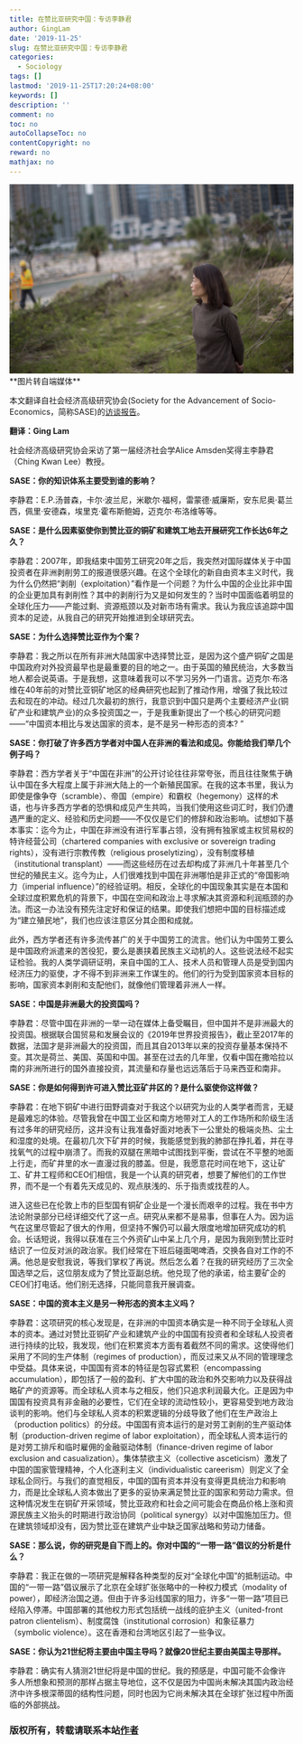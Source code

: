 ```yaml
---
title: 在赞比亚研究中国：专访李静君
author: GingLam
date: '2019-11-25'
slug: 在赞比亚研究中国：专访李静君
categories:
  - Sociology
tags: []
lastmod: '2019-11-25T17:20:24+08:00'
keywords: []
description: ''
comment: no
toc: no
autoCollapseToc: no
contentCopyright: no
reward: no
mathjax: no
---
```

<div align=center><img src="https://raw.githubusercontent.com/GingLam/Storage/master/lee.jpg"></div>
<div align=center>
</div>
**图片转自端媒体**

本文翻译自社会经济高级研究协会(Society for the Advancement of Socio-Economics，简称SASE)的[访谈报告](https://econthoughtdotorg.wordpress.com/2014/10/12/aer-top-20-kuznets-on-inequality-1955/)。

**翻译：Ging Lam**

社会经济高级研究协会采访了第一届经济社会学Alice Amsden奖得主李静君（Ching Kwan Lee）教授。

**SASE：你的知识体系主要受到谁的影响？**

李静君：E.P.汤普森，卡尔·波兰尼，米歇尔·福柯，雷蒙德·威廉斯，安东尼奥·葛兰西，佩里·安德森，埃里克·霍布斯鲍姆，迈克尔·布洛维等等。

**SASE：是什么因素驱使你到赞比亚的铜矿和建筑工地去开展研究工作长达6年之久？**

李静君：2007年，即我结束中国劳工研究20年之后，我突然对国际媒体关于中国投资者在非洲剥削劳工的报道很感兴趣。在这个全球化的新自由资本主义时代，我为什么仍然把“剥削（exploitation）”看作是一个问题？为什么中国的企业比非中国的企业更加具有剥削性？其中的剥削行为又是如何发生的？当时中国面临着明显的全球化压力——产能过剩、资源瓶颈以及对新市场有需求。我认为我应该追踪中国资本的足迹，从我自己的研究开始推进到全球研究去。

<!--more-->

**SASE：为什么选择赞比亚作为个案？**

李静君：我之所以在所有非洲大陆国家中选择赞比亚，是因为这个盛产铜矿之国是中国政府对外投资最早也是最重要的目的地之一。由于英国的殖民统治，大多数当地人都会说英语。于是我想，这意味着我可以不学习另外一门语言。迈克尔·布洛维在40年前的对赞比亚铜矿地区的经典研究也起到了推动作用，增强了我比较过去和现在的冲动。经过几次最初的旅行，我意识到中国只是两个主要经济产业(铜矿产业和建筑产业)的众多投资国之一，于是我重新提出了一个核心的研究问题——“中国资本相比与发达国家的资本，是不是另一种形态的资本? ”

**SASE：你打破了许多西方学者对中国人在非洲的看法和成见。你能给我们举几个例子吗？**

李静君：西方学者关于“中国在非洲”的公开讨论往往非常夸张，而且往往聚焦于确认中国在多大程度上属于非洲大陆上的一个新殖民国家。在我的这本书里，我认为即使是像争夺（scramble）、帝国（empire）和霸权（hegemony）这样的术语，也与许多西方学者的恐惧和成见产生共鸣，当我们使用这些词汇时，我们仍遭遇严重的定义、经验和历史问题——不仅仅是它们的修辞和政治影响。试想如下基本事实：迄今为止，中国在非洲没有进行军事占领，没有拥有独家或主权贸易权的特许经营公司（chartered companies with exclusive or sovereign trading rights），没有进行宗教传教（religious proselytizing），没有制度移植（institutional transplant）——而这些经历在过去却构成了非洲几十年甚至几个世纪的殖民主义。迄今为止，人们很难找到中国在非洲哪怕是非正式的“帝国影响力（imperial influence）”的经验证明。相反，全球化的中国现象其实是在本国和全球过度积累危机的背景下，中国在空间和政治上寻求解决其资源和利润瓶颈的办法。而这一办法没有预先注定好和保证的结果。即使我们想把中国的目标描述成为“建立殖民地”，我们也应该注意区分其企图和成就。

此外，西方学者还有许多流传甚广的关于中国劳工的流言。他们认为中国劳工要么是中国政府派遣来的苦役犯，要么是裹挟着民族主义动机的人。这些说法经不起实证检验。我的人类学调研证明，来自中国的工人、技术人员和管理人员是受到国内经济压力的驱使，才不得不到非洲来工作谋生的。他们的行为受到国家资本目标的影响，国家资本剥削和支配他们，就像他们管理着非洲人一样。

**SASE：中国是非洲最大的投资国吗？**

李静君：尽管中国在非洲的一举一动在媒体上备受瞩目，但中国并不是非洲最大的投资国。根据联合国贸易和发展会议的《2019年世界投资报告》，截止至2017年的数据，法国才是非洲最大的投资国，而且其自2013年以来的投资存量基本保持不变。其次是荷兰、美国、英国和中国。甚至在过去的几年里，仅看中国在撒哈拉以南的非洲所进行的国外直接投资，其流量和存量也远远落后于马来西亚和南非。

**SASE：你是如何得到许可进入赞比亚矿井区的？是什么驱使你这样做？**

李静君：在地下铜矿中进行田野调查对于我这个以研究为业的人类学者而言，无疑是最难忘的体验。尽管我曾在中国工业区和南方地带对工人的工作场所和阶级生活有过多年的研究经历，这并没有让我准备好面对地表下一公里处的极端炎热、尘土和湿度的处境。在最初几次下矿井的时候，我能感觉到我的肺部在挣扎着，并在寻找氧气的过程中崩溃了。而我的双腿在黑暗中试图找到平衡，尝试在不平整的地面上行走，而矿井里的水一直漫过我的膝盖。但是，我愿意花时间在地下，这让矿工、矿井工程师和CEO们相信，我是一个认真的研究者，想要了解他们的工作世界，而不是一个有着先天成见的、观点肤浅的、乐于指责或找茬的人。

进入这些已在伦敦上市的巨型国有铜矿企业是一个漫长而艰辛的过程。我在书中方法论附录部分已经详细交代了这一点。研究从来都不是易事，但事在人为。因为运气在这里尽管起了很大的作用，但坚持不懈仍可以最大限度地增加研究成功的机会。长话短说，我得以获准在三个外资矿山中呆上几个月，是因为我刚到赞比亚时结识了一位反对派的政治家。我们经常在下班后碰面喝啤酒，交换各自对工作的不满。他总是安慰我说，等我们掌权了再说。然后怎么着？在我的研究经历了三次全国选举之后，这位朋友成为了赞比亚副总统。他兑现了他的承诺，给主要矿企的CEO们打电话。他们别无选择，只能同意我开展调查。

**SASE：中国的资本主义是另一种形态的资本主义吗？**

李静君：这项研究的核心发现是，在非洲的中国资本确实是一种不同于全球私人资本的资本。通过对赞比亚铜矿产业和建筑产业的中国国有投资者和全球私人投资者进行持续的比较，我发现，他们在积累资本方面有着截然不同的需求。这使得他们采用了不同的生产体制（regimes of production），而反过来又从不同的管理理念中受益。具体来说，中国国有资本的特征是包容式累积（encompassing accumulation），即包括了一般的盈利、扩大中国的政治和外交影响力以及获得战略矿产的资源等。而全球私人资本与之相反，他们只追求利润最大化。正是因为中国国有投资具有非金融的必要性，它们在全球的流动性较小，更容易受到地方政治谈判的影响。他们与全球私人资本的积累逻辑的分歧导致了他们在生产政治上（production politics）的分歧。中国国有资本运行的是对劳工剥削的生产驱动体制（production-driven regime of labor exploitation），而全球私人资本运行的是对劳工排斥和临时雇佣的金融驱动体制（finance-driven regime of labor exclusion and casualization）。集体禁欲主义（collective asceticism）激发了中国的国家管理精神，个人化逐利主义（individualistic careerism）则定义了全球私企同行。与我们的直觉相反，中国的国有资本并没有变得更具统治力和影响力，而是比全球私人资本做出了更多的妥协来满足赞比亚的国家和劳动力需求。但这种情况发生在铜矿开采领域，赞比亚政府和社会之间可能会在商品价格上涨和资源民族主义抬头的时期进行政治协同（political synergy）以对中国施加压力。但在建筑领域却没有，因为赞比亚在建筑产业中缺乏国家战略和劳动力储备。

**SASE：那么说，你的研究是自下而上的。你对中国的“一带一路”倡议的分析是什么？**

李静君：我正在做的一项研究是解释各种类型的反对“全球化中国”的抵制运动。中国的“一带一路”倡议展示了北京在全球扩张张略中的一种权力模式（modality of power），即经济治国之道。但由于许多沿线国家的阻力，许多“一带一路”项目已经陷入停滞。中国部署的其他权力形式包括统一战线的庇护主义（united-front patron clientelism）、制度腐蚀（institutional corrosion）和象征暴力（symbolic violence）。这在香港和台湾地区引起了一些争议。

**SASE：你认为21世纪将主要由中国主导吗？就像20世纪主要由美国主导那样。**

李静君：确实有人猜测21世纪将是中国的世纪。我的预感是，中国可能不会像许多人所想象和预测的那样占据主导地位，这不仅是因为中国尚未解决其国内政治经济中许多根深蒂固的结构性问题，同时也因为它尚未解决其在全球扩张过程中所面临的外部挑战。

### 版权所有，转载请联系本站[作者](mailto:linj83@mail2.sysu.edu.cn)
